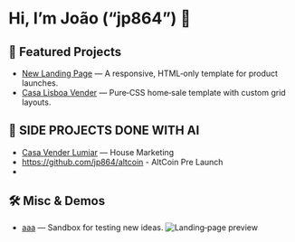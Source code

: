 # Hi, I’m João (“jp864”) 👋

## 🚀 Featured Projects
- [New Landing Page](https://github.com/jp864/new-landing-page) — A responsive, HTML‑only template for product launches.  
- [Casa Lisboa Vender](https://github.com/jp864/casa-lisboa-vender) — Pure‑CSS home‑sale template with custom grid layouts.

## 🎨 SIDE PROJECTS DONE WITH AI
- [Casa Vender Lumiar](https://github.com/jp864/casa-vender-lumiar) — House Marketing
- https://github.com/jp864/altcoin - AltCoin Pre Launch
- 


## 🛠️ Misc & Demos
- [aaa](https://github.com/jp864/aaa) — Sandbox for testing new ideas.
![Landing‑page preview](./assets/new-landing-page-screenshot.png)

